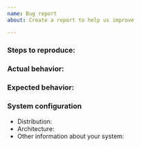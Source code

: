 ```yaml
---
name: Bug report
about: Create a report to help us improve

---
```


### Steps to reproduce:

### Actual behavior:

### Expected behavior:

### System configuration
* Distribution: 
* Architecture: 
* Other information about your system: 

